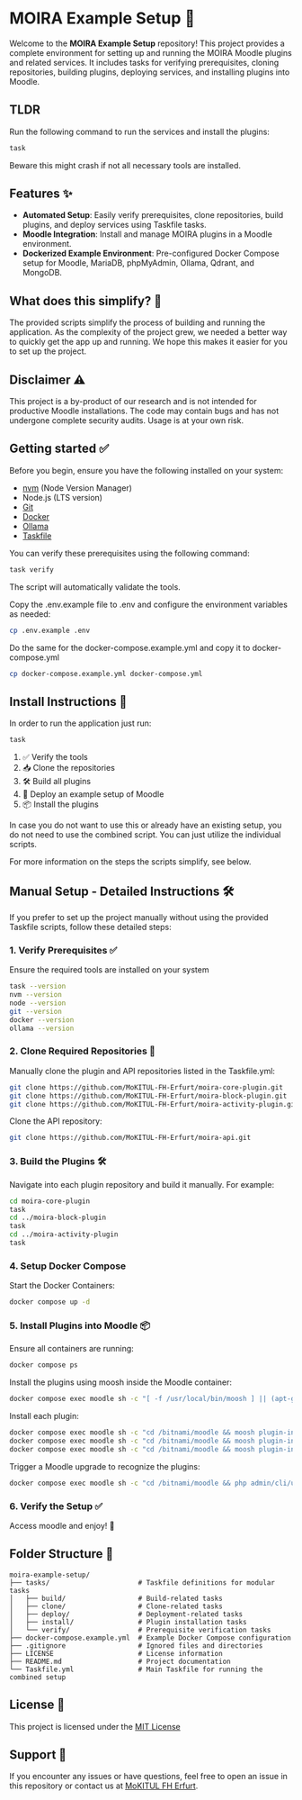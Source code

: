 # MOIRA Example Setup 🚀

Welcome to the **MOIRA Example Setup** repository! This project provides a complete environment for setting up and running the MOIRA Moodle plugins and related services. It includes tasks for verifying prerequisites, cloning repositories, building plugins, deploying services, and installing plugins into Moodle.

## TLDR

Run the following command to run the services and install the plugins:

```bash
task
```

Beware this might crash if not all necessary tools are installed.

## Features ✨

- **Automated Setup**: Easily verify prerequisites, clone repositories, build plugins, and deploy services using Taskfile tasks.
- **Moodle Integration**: Install and manage MOIRA plugins in a Moodle environment.
- **Dockerized Example Environment**: Pre-configured Docker Compose setup for Moodle, MariaDB, phpMyAdmin, Ollama, Qdrant, and MongoDB.

## What does this simplify? 🤔

The provided scripts simplify the process of building and running the application.
As the complexity of the project grew, we needed a better way to quickly get the app up and running.
We hope this makes it easier for you to set up the project.

## Disclaimer ⚠️
This project is a by-product of our research and is not intended for productive Moodle installations. The code may contain bugs and has not undergone complete security audits. Usage is at your own risk.

## Getting started ✅

Before you begin, ensure you have the following installed on your system:

- [nvm](https://github.com/nvm-sh/nvm) (Node Version Manager)
- Node.js (LTS version)
- [Git](https://git-scm.com/)
- [Docker](https://www.docker.com/)
- [Ollama](https://ollama.com/)
- [Taskfile](https://taskfile.dev)

You can verify these prerequisites using the following command:
```bash
task verify
```

The script will automatically validate the tools.

Copy the .env.example file to .env and configure the environment variables as needed:

```bash
cp .env.example .env
```

Do the same for the docker-compose.example.yml and copy it to docker-compose.yml

```bash
cp docker-compose.example.yml docker-compose.yml
```

## Install Instructions 🏁

In order to run the application just run:

```bash
task
```

1. ✅ Verify the tools
2. 📥 Clone the repositories
3. 🛠️ Build all plugins
4. 🐳 Deploy an example setup of Moodle
5. 📦 Install the plugins

In case you do not want to use this or already have an existing setup, you do not need to use the combined script. 
You can just utilize the individual scripts.

For more information on the steps the scripts simplify, see below.

## Manual Setup - Detailed Instructions 🛠️

If you prefer to set up the project manually without using the provided Taskfile scripts, follow these detailed steps:

### 1. Verify Prerequisites ✅

Ensure the required tools are installed on your system

```bash
task --version
nvm --version
node --version
git --version
docker --version
ollama --version
```

### 2. Clone Required Repositories 📂
Manually clone the plugin and API repositories listed in the Taskfile.yml:

```bash
git clone https://github.com/MoKITUL-FH-Erfurt/moira-core-plugin.git
git clone https://github.com/MoKITUL-FH-Erfurt/moira-block-plugin.git
git clone https://github.com/MoKITUL-FH-Erfurt/moira-activity-plugin.git
```

Clone the API repository:

```bash
git clone https://github.com/MoKITUL-FH-Erfurt/moira-api.git
```

### 3. Build the Plugins 🛠️
Navigate into each plugin repository and build it manually. For example:

```bash
cd moira-core-plugin
task
cd ../moira-block-plugin
task
cd ../moira-activity-plugin
task
```

### 4. Setup Docker Compose

Start the Docker Containers:
```bash
docker compose up -d
```

### 5. Install Plugins into Moodle 📦
Ensure all containers are running:
```bash
docker compose ps
```

Install the plugins using moosh inside the Moodle container:

```bash
docker compose exec moodle sh -c "[ -f /usr/local/bin/moosh ] || (apt-get update && apt-get install -y git unzip && cd /tmp && git clone https://github.com/tmuras/moosh && cd moosh && composer install && ln -s \$(pwd)/moosh.php /usr/local/bin/moosh)"
```

Install each plugin:

```bash
docker compose exec moodle sh -c "cd /bitnami/moodle && moosh plugin-install /bitnami/moodle/moira-core-plugin"
docker compose exec moodle sh -c "cd /bitnami/moodle && moosh plugin-install /bitnami/moodle/moira-block-plugin"
docker compose exec moodle sh -c "cd /bitnami/moodle && moosh plugin-install /bitnami/moodle/moira-activity-plugin"
```

Trigger a Moodle upgrade to recognize the plugins:

```bash
docker compose exec moodle sh -c "cd /bitnami/moodle && php admin/cli/upgrade.php --non-interactive"
```

### 6. Verify the Setup ✅

Access moodle and enjoy! 🚀

## Folder Structure 📂

```plaintext
moira-example-setup/
├── tasks/                      # Taskfile definitions for modular tasks
│   ├── build/                  # Build-related tasks
│   ├── clone/                  # Clone-related tasks
│   ├── deploy/                 # Deployment-related tasks
│   ├── install/                # Plugin installation tasks
│   └── verify/                 # Prerequisite verification tasks
├── docker-compose.example.yml  # Example Docker Compose configuration
├── .gitignore                  # Ignored files and directories
├── LICENSE                     # License information
├── README.md                   # Project documentation
└── Taskfile.yml                # Main Taskfile for running the combined setup
```

## License 📜

This project is licensed under the [MIT License](LICENSE)

## Support  💬
If you encounter any issues or have questions, feel free to open an issue in this repository or contact us at [MoKITUL FH Erfurt](https://github.com/MoKITUL-FH-Erfurt).
